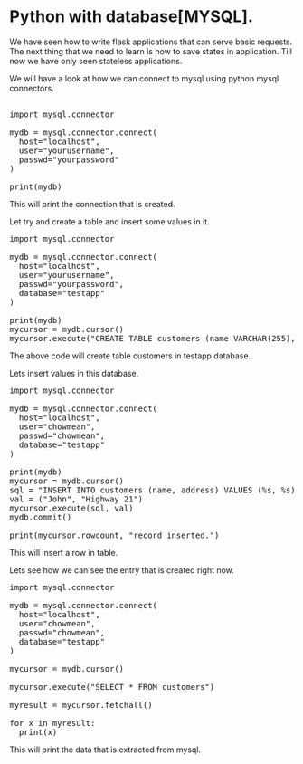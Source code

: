 # Python with database[MYSQL]. 

We have seen how to write flask applications that can serve basic requests. The next thing that we need to learn is how to save states in application. Till now we have only seen stateless applications. 

We will have a look at how we can connect to mysql using python mysql connectors.

<pre>

import mysql.connector

mydb = mysql.connector.connect(
  host="localhost",
  user="yourusername",
  passwd="yourpassword"
)

print(mydb)
</pre>

This will print the connection that is created. 

Let try and create a table and insert some values in it. 

<pre>
import mysql.connector

mydb = mysql.connector.connect(
  host="localhost",
  user="yourusername",
  passwd="yourpassword",
  database="testapp"
)

print(mydb)
mycursor = mydb.cursor()
mycursor.execute("CREATE TABLE customers (name VARCHAR(255), address VARCHAR(255))")
</pre>

The above code will create table customers in testapp database. 

Lets insert values in this database.

<pre>
import mysql.connector
  
mydb = mysql.connector.connect(
  host="localhost",
  user="chowmean",
  passwd="chowmean",
  database="testapp"
)

print(mydb)
mycursor = mydb.cursor()
sql = "INSERT INTO customers (name, address) VALUES (%s, %s)"
val = ("John", "Highway 21")
mycursor.execute(sql, val)
mydb.commit()

print(mycursor.rowcount, "record inserted.")
</pre>

This will insert a row in table. 

Lets see how we can see the entry that is created right now. 

<pre>
import mysql.connector
  
mydb = mysql.connector.connect(
  host="localhost",
  user="chowmean",
  passwd="chowmean",
  database="testapp"
)

mycursor = mydb.cursor()

mycursor.execute("SELECT * FROM customers")

myresult = mycursor.fetchall()

for x in myresult:
  print(x)
</pre>

This will print the data that is extracted from mysql.